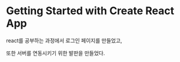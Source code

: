 # Getting Started with Create React App

react를 공부하는 과정에서 로그인 페이지를 만들었고,

또한 서버를 연동시키기 위한 발판을 만들었다.
